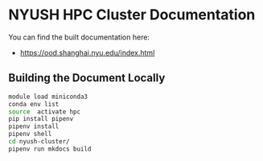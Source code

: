# NYUSH HPC Cluster Documentation

You can find the built documentation here:

- https://ood.shanghai.nyu.edu/index.html



## Building the Document Locally
```bash
module load miniconda3
conda env list
source  activate hpc
pip install pipenv
pipenv install
pipenv shell
cd nyush-cluster/
pipenv run mkdocs build

```
